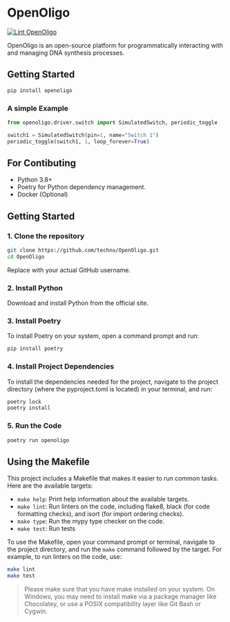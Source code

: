 # OpenOligo

[![Lint OpenOligo](https://github.com/TechnocultureResearch/OpenOligo/actions/workflows/lint.yaml/badge.svg)](https://github.com/TechnocultureResearch/OpenOligo/actions/workflows/lint.yaml)

OpenOligo is an open-source platform for programmatically interacting with and managing DNA synthesis processes.

## Getting Started
```bash
pip install openoligo
```

### A simple Example
```py
from openoligo.driver.switch import SimulatedSwitch, periodic_toggle

switch1 = SimulatedSwitch(pin=1, name="Switch 1")
periodic_toggle(switch1, 1, loop_forever=True)
```

## For Contibuting

- Python 3.8+
- Poetry for Python dependency management.
- Docker (Optional)

## Getting Started

### 1. Clone the repository

```bash
git clone https://github.com/techno/OpenOligo.git
cd OpenOligo
```

Replace <yourusername> with your actual GitHub username.

### 2. Install Python
Download and install Python from the official site.

### 3. Install Poetry
To install Poetry on your system, open a command prompt and run:

```bash
pip install poetry
```

### 4. Install Project Dependencies
To install the dependencies needed for the project, navigate to the project directory (where the pyproject.toml is located) in your terminal, and run:

```bash
poetry lock
poetry install
```

### 5. Run the Code

```bash
poetry run openoligo
```

## Using the Makefile

This project includes a Makefile that makes it easier to run common tasks. Here are the available targets:

- `make help`: Print help information about the available targets.
- `make lint`: Run linters on the code, including flake8, black (for code formatting checks), and isort (for import ordering checks).
- `make type`: Run the mypy type checker on the code.
- `make test`: Run tests

To use the Makefile, open your command prompt or terminal, navigate to the project directory, and run the `make` command followed by the target. For example, to run linters on the code, use:

```bash
make lint
make test
```

> Please make sure that you have make installed on your system. On Windows, you may need to install make via a package manager like Chocolatey, or use a POSIX compatibility layer like Git Bash or Cygwin.


